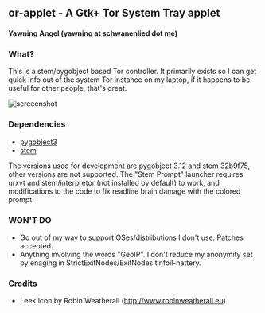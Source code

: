 ## or-applet - A Gtk+ Tor System Tray applet
#### Yawning Angel (yawning at schwanenlied dot me)

### What?

This is a stem/pygobject based Tor controller.  It primarily exists so I can
get quick info out of the system Tor instance on my laptop, if it happens to be
useful for other people, that's great.

![screeenshot](https://raw.github.com/Yawning/or-applet/screenshots/screenshot-0.0.1.png)

### Dependencies

 * [pygobject3](https://wiki.gnome.org/PyGObject)
 * [stem](https://stem.torproject.org/)

The versions used for development are pygobject 3.12 and stem 32b9f75, other
versions are not supported.  The "Stem Prompt" launcher requires urxvt and
stem/interpretor (not installed by default) to work, and modifications to the
code to fix readline brain damage with the colored prompt.

### WON'T DO

 * Go out of my way to support OSes/distributions I don't use.  Patches
   accepted.
 * Anything involving the words "GeoIP".  I don't reduce my anonymity set by
   enaging in StrictExitNodes/ExitNodes tinfoil-hattery.

### Credits

 * Leek icon by Robin Weatherall (http://www.robinweatherall.eu)

